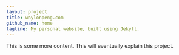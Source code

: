 ```yaml
---
layout: project
title: waylonpeng.com
github_name: home
tagline: My personal website, built using Jekyll.
---
```


This is some more content. This will eventually explain this project.